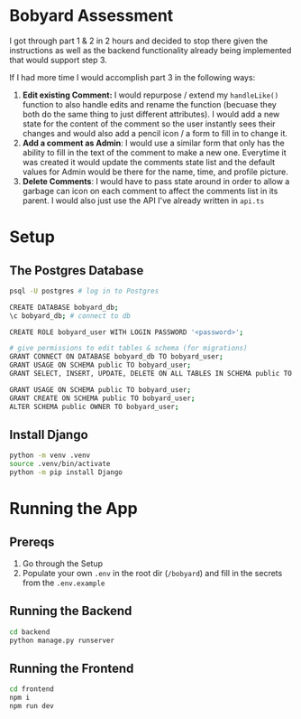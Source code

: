 # Bobyard Assessment
I got through part 1 & 2 in 2 hours and decided to stop there given the instructions as well as the backend functionality already being implemented that would support step 3.

If I had more time I would accomplish part 3 in the following ways:
1. **Edit existing Comment:** I would repurpose / extend my `handleLike()` function to also handle edits and rename the function (becuase they both do the same thing to just different attributes). I would add a new state for the content of the comment so the user instantly sees their changes and would also add a pencil icon / a form to fill in to change it.
2. **Add a comment as Admin**: I would use a similar form that only has the ability to fill in the text of the comment to make a new one. Everytime it was created it would update the comments state list and the default values for Admin would be there for the name, time, and profile picture.
3. **Delete Comments**: I would have to pass state around in order to allow a garbage can icon on each comment to affect the comments list in its parent. I would also just use the API I've already written in `api.ts`


# Setup

## The Postgres Database
```bash
psql -U postgres # log in to Postgres

CREATE DATABASE bobyard_db; 
\c bobyard_db; # connect to db

CREATE ROLE bobyard_user WITH LOGIN PASSWORD '<password>';

# give permissions to edit tables & schema (for migrations)
GRANT CONNECT ON DATABASE bobyard_db TO bobyard_user;
GRANT USAGE ON SCHEMA public TO bobyard_user;
GRANT SELECT, INSERT, UPDATE, DELETE ON ALL TABLES IN SCHEMA public TO bobyard_user;

GRANT USAGE ON SCHEMA public TO bobyard_user;
GRANT CREATE ON SCHEMA public TO bobyard_user;
ALTER SCHEMA public OWNER TO bobyard_user;
```

## Install Django
```bash
python -m venv .venv
source .venv/bin/activate 
python -m pip install Django
```

# Running the App

## Prereqs
1. Go through the Setup
2. Populate your own `.env` in the root dir (`/bobyard`) and fill in the secrets from the `.env.example`

## Running the Backend
```bash
cd backend
python manage.py runserver
```

## Running the Frontend
```bash
cd frontend
npm i
npm run dev
```